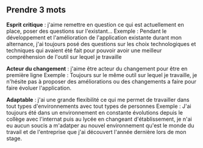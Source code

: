## Prendre 3 mots

**Esprit critique** : j'aime remettre en question ce qui est actuellement en place, poser des questions sur l'existant...
Exemple : Pendant le développement et l'amélioration de l'application existante durant mon alternance, j'ai toujours posé des questions sur les choix technologiques et techniques qui avaient été fait pour pouvoir avoir une meilleur compréhension de l'outil sur lequel je travaille

**Acteur du changement** : j'aime être acteur du changement pour être en première ligne
Exemple : Toujours sur le même outil sur lequel je travaille, je n'hésite pas à proposer des améliorations ou des changements a faire pour faire évoluer l'application.

**Adaptable** : j'ai une grande flexibilité ce qui me permet de travailler dans tout types d'environnements avec tout types de personnes
Exemple : J'ai toujours été dans un environnement en constante évolutions depuis le collège avec l'internat puis au lycée en changeant d'établissement, je n'ai eu aucun soucis a m'adatper au nouvel environnement qu'est le monde du travail et de l'entreprise que j'ai découvert l'année dernière lors de mon stage.
